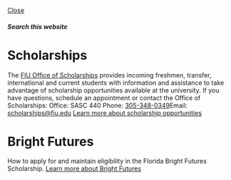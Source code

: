 [ Close ](https://onestop.fiu.edu/finances/types-of-aid/scholarships/index.html)
##### Search this website
# Scholarships
The [FIU Office of Scholarships](https://scholarships.fiu.edu/) provides incoming freshmen, transfer, international and current students with information and assistance to take advantage of scholarship opportunities available at the university.
If you have questions, schedule an appointment or contact the Office of Scholarships:
Office: SASC 440 Phone: [305-348-0349](tel:3053480349)Email: scholarships@fiu.edu
[Learn more about scholarship opportunities](https://scholarships.fiu.edu/)
# Bright Futures
How to apply for and maintain eligibility in the Florida Bright Futures Scholarship.
[Learn more about Bright Futures](https://onestop.fiu.edu/finances/types-of-aid/scholarships/bright-futures/index.html)
